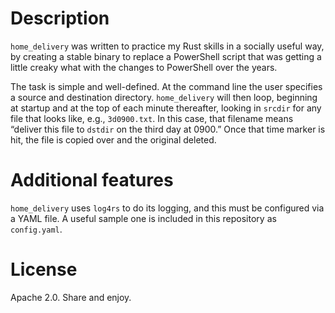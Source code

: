 # Description

`home_delivery` was written to practice my Rust skills in a socially
useful way, by creating a stable binary to replace a PowerShell
script that was getting a little creaky what with the changes to
PowerShell over the years.

The task is simple and well-defined. At the command line the user
specifies a source and destination directory. `home_delivery` will then
loop, beginning at startup and at the top of each minute thereafter,
looking in `srcdir` for any file that looks like, e.g., `3d0900.txt`.
In this case, that filename means “deliver this file to `dstdir` on the
third day at 0900.” Once that time marker is hit, the file is copied
over and the original deleted.

# Additional features

`home_delivery` uses `log4rs` to do its logging, and this must be
configured via a YAML file. A useful sample one is included in this
repository as `config.yaml`.

# License

Apache 2.0. Share and enjoy.
